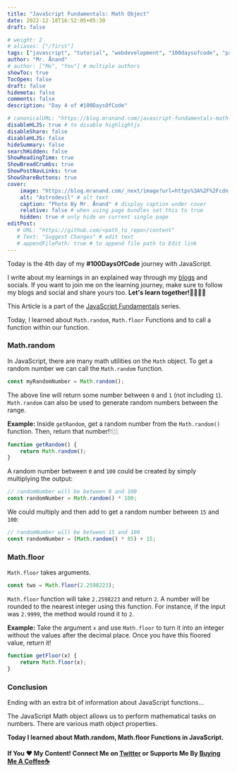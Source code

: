 ```yaml
---
title: "JavaScript Fundamentals: Math Object"
date: 2022-12-18T16:52:05+05:30
draft: false

# weight: 2
# aliases: ["/first"]
tags: ["javascript", "tutorial", "webdevelopment", "100daysofcode", "programming", "coding"]
author: "Mr. Ånand"
# author: ["Me", "You"] # multiple authors
showToc: true
TocOpen: false
draft: false
hidemeta: false
comments: false
description: "Day 4 of #100DaysOfCode"

# canonicalURL: "https://blog.mranand.com/javascript-fundamentals-math-object"
disableHLJS: true # to disable highlightjs
disableShare: false
disableHLJS: false
hideSummary: false
searchHidden: false
ShowReadingTime: true
ShowBreadCrumbs: true
ShowPostNavLinks: true
ShowShareButtons: true
cover:
    image: "https://blog.mranand.com/_next/image?url=https%3A%2F%2Fcdn.hashnode.com%2Fres%2Fhashnode%2Fimage%2Fupload%2Fv1671380788229%2FZ0METu9lX.png%3Fw%3D1600%26h%3D840%26fit%3Dcrop%26crop%3Dentropy%26auto%3Dcompress%2Cformat%26format%3Dwebp&w=3840&q=75" # image path/url
    alt: "Astrodevil" # alt text
    caption: "Photo By Mr. Ånand" # display caption under cover
    relative: false # when using page bundles set this to true
    hidden: true # only hide on current single page
editPost:
   # URL: "https://github.com/<path_to_repo>/content"
   # Text: "Suggest Changes" # edit text
   # appendFilePath: true # to append file path to Edit link
---
```


Today is the 4th day of my **#100DaysOfCode** journey with JavaScript.

I write about my learnings in an explained way through my [blogs](https://astrodevil.hashnode.dev/) and socials. If you want to join me on the learning journey, make sure to follow my blogs and social and share yours too. **Let's learn together!🫱🏼‍🫲🏼**

This Article is a part of the [JavaScript Fundamentals](https://blog.mranand.com/series/js-fundamentals) series.

Today, I learned about `Math.random`, `Math.floor` Functions and to call a function within our function.

### Math.random

In JavaScript, there are many math utilities on the `Math` object. To get a random number we can call the `Math.random` function.

```javascript
const myRandomNumber = Math.random();
```

The above line will return some number between `0` and `1` (not including `1`). `Math.random` can also be used to generate random numbers between the range.

**Example:** Inside `getRandom`, get a random number from the `Math.random()` function. Then, return that number!👇🏼

```javascript
function getRandom() {
    return Math.random();
}
```

A random number between `0` and `100` could be created by simply multiplying the output:

```javascript
// randomNumber will be between 0 and 100
const randomNumber = Math.random() * 100;
```

We could multiply and then add to get a random number between `15` and `100`:

```javascript
// randomNumber will be between 15 and 100
const randomNumber = (Math.random() * 85) + 15;
```

### Math.floor

`Math.floor` takes arguments.

```javascript
const two = Math.floor(2.2598223);
```

`Math.floor` function will take `2.2598223` and return `2`. A number will be rounded to the nearest integer using this function. For instance, if the input was `2.9999`, the method would round it to `2`.

**Example:** Take the argument `x` and use `Math.floor` to turn it into an integer without the values after the decimal place. Once you have this floored value, return it!

```javascript
function getFloor(x) {
    return Math.floor(x);
}
```

### Conclusion

Ending with an extra bit of information about JavaScript functions...

The JavaScript Math object allows us to perform mathematical tasks on numbers. There are various math object properties.

**Today I learned about Math.random, Math.floor Functions in JavaScript.**

#### If You ❤️ My Content! Connect Me on [Twitter](https://mobile.twitter.com/Astrodevil_) or Supports Me By [Buying Me A Coffee☕](https://www.buymeacoffee.com/Astrodevil)